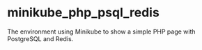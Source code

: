 # minikube_php_psql_redis
The environment using Minikube to show a simple PHP page with PostgreSQL and Redis.
